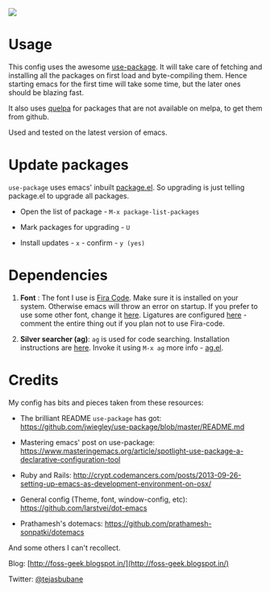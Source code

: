 [![](https://img.shields.io/badge/emacs-config-brightgreen.svg)](https://github.com/tejasbubane/dotemacs)

# Usage

This config uses the awesome [use-package](https://github.com/jwiegley/use-package).
It will take care of fetching and installing all the packages on first load and byte-compiling them.
Hence starting emacs for the first time will take some time, but the later ones should be blazing fast.

It also uses [quelpa](https://github.com/quelpa/quelpa) for packages that are not available on melpa,
to get them from github.

Used and tested on the latest version of emacs.

# Update packages

`use-package` uses emacs' inbuilt [package.el](http://wikemacs.org/wiki/Package.el).
So upgrading is just telling package.el to upgrade all packages.

* Open the list of package - `M-x package-list-packages`

* Mark packages for upgrading - `U`

* Install updates - `x` - confirm - `y (yes)`

# Dependencies

1. **Font** : The font I use is [Fira Code](https://github.com/tonsky/FiraCode).
   Make sure it is installed on your system.
   Otherwise emacs will throw an error on startup.
   If you prefer to use some other font, change it [here](/config/theme-font-config.el).
   Ligatures are configured [here](/config/fira-code-setup.el) - comment the entire thing out
   if you plan not to use Fira-code.


2. **Silver searcher (ag)**: `ag` is used for code searching. Installation instructions are
   [here](https://github.com/ggreer/the_silver_searcher#installing).
   Invoke it using `M-x ag` more info - [ag.el](https://github.com/Wilfred/ag.el).

# Credits

My config has bits and pieces taken from these resources:

* The brilliant README `use-package` has got:
https://github.com/jwiegley/use-package/blob/master/README.md

* Mastering emacs' post on use-package:
https://www.masteringemacs.org/article/spotlight-use-package-a-declarative-configuration-tool

* Ruby and Rails:
http://crypt.codemancers.com/posts/2013-09-26-setting-up-emacs-as-development-environment-on-osx/

* General config (Theme, font, window-config, etc):
https://github.com/larstvei/dot-emacs

* Prathamesh's dotemacs:
https://github.com/prathamesh-sonpatki/dotemacs

And some others I can't recollect.


Blog: [http://foss-geek.blogspot.in/](http://foss-geek.blogspot.in/)

Twitter: [@tejasbubane](https://twitter.com/tejasbubane)
